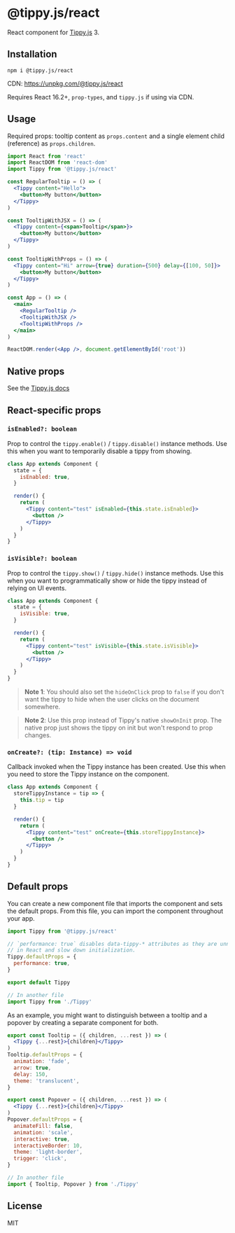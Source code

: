 # @tippy.js/react

React component for [Tippy.js](https://github.com/atomiks/tippyjs) 3.

## Installation

```
npm i @tippy.js/react
```

CDN: https://unpkg.com/@tippy.js/react

Requires React 16.2+, `prop-types`, and `tippy.js` if using via CDN.

## Usage

Required props: tooltip content as `props.content` and a single element child
(reference) as `props.children`.

```jsx
import React from 'react'
import ReactDOM from 'react-dom'
import Tippy from '@tippy.js/react'

const RegularTooltip = () => (
  <Tippy content="Hello">
    <button>My button</button>
  </Tippy>
)

const TooltipWithJSX = () => (
  <Tippy content={<span>Tooltip</span>}>
    <button>My button</button>
  </Tippy>
)

const TooltipWithProps = () => (
  <Tippy content="Hi" arrow={true} duration={500} delay={[100, 50]}>
    <button>My button</button>
  </Tippy>
)

const App = () => (
  <main>
    <RegularTooltip />
    <TooltipWithJSX />
    <TooltipWithProps />
  </main>
)

ReactDOM.render(<App />, document.getElementById('root'))
```

## Native props

See the [Tippy.js docs](https://atomiks.github.io/tippyjs/all-options)

## React-specific props

### `isEnabled?: boolean`

Prop to control the `tippy.enable()` / `tippy.disable()` instance methods. Use
this when you want to temporarily disable a tippy from showing.

```jsx
class App extends Component {
  state = {
    isEnabled: true,
  }

  render() {
    return (
      <Tippy content="test" isEnabled={this.state.isEnabled}>
        <button />
      </Tippy>
    )
  }
}
```

### `isVisible?: boolean`

Prop to control the `tippy.show()` / `tippy.hide()` instance methods. Use this
when you want to programmatically show or hide the tippy instead of relying on
UI events.

```jsx
class App extends Component {
  state = {
    isVisible: true,
  }

  render() {
    return (
      <Tippy content="test" isVisible={this.state.isVisible}>
        <button />
      </Tippy>
    )
  }
}
```

> **Note 1**: You should also set the `hideOnClick` prop to `false` if you don't
> want the tippy to hide when the user clicks on the document somewhere.

> **Note 2**: Use this prop instead of Tippy's native `showOnInit` prop. The
> native prop just shows the tippy on init but won't respond to prop changes.

### `onCreate?: (tip: Instance) => void`

Callback invoked when the Tippy instance has been created. Use this when you
need to store the Tippy instance on the component.

```jsx
class App extends Component {
  storeTippyInstance = tip => {
    this.tip = tip
  }

  render() {
    return (
      <Tippy content="test" onCreate={this.storeTippyInstance}>
        <button />
      </Tippy>
    )
  }
}
```

## Default props

You can create a new component file that imports the component and sets the
default props. From this file, you can import the component throughout your app.

```js
import Tippy from '@tippy.js/react'

// `performance: true` disables data-tippy-* attributes as they are unnecessary
// in React and slow down initialization.
Tippy.defaultProps = {
  performance: true,
}

export default Tippy

// In another file
import Tippy from './Tippy'
```

As an example, you might want to distinguish between a tooltip and a popover by
creating a separate component for both.

```jsx
export const Tooltip = ({ children, ...rest }) => (
  <Tippy {...rest}>{children}</Tippy>
)
Tooltip.defaultProps = {
  animation: 'fade',
  arrow: true,
  delay: 150,
  theme: 'translucent',
}

export const Popover = ({ children, ...rest }) => (
  <Tippy {...rest}>{children}</Tippy>
)
Popover.defaultProps = {
  animateFill: false,
  animation: 'scale',
  interactive: true,
  interactiveBorder: 10,
  theme: 'light-border',
  trigger: 'click',
}

// In another file
import { Tooltip, Popover } from './Tippy'
```

## License

MIT

